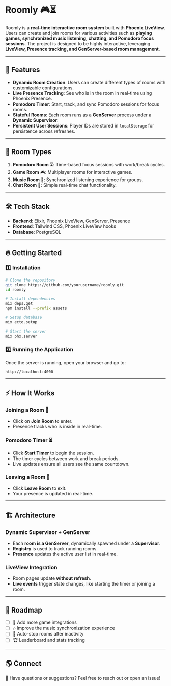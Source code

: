 # Roomly 🎮⏳

Roomly is a **real-time interactive room system** built with **Phoenix LiveView**. Users can create and join rooms for various activities such as **playing games, synchronized music listening, chatting, and Pomodoro focus sessions**. The project is designed to be highly interactive, leveraging **LiveView, Presence tracking, and GenServer-based room management**.

---

## 🚀 Features

- **Dynamic Room Creation**: Users can create different types of rooms with customizable configurations.
- **Live Presence Tracking**: See who is in the room in real-time using Phoenix Presence.
- **Pomodoro Timer**: Start, track, and sync Pomodoro sessions for focus rooms.
- **Stateful Rooms**: Each room runs as a **GenServer** process under a **Dynamic Supervisor**.
- **Persistent User Sessions**: Player IDs are stored in `localStorage` for persistence across refreshes.

---

## 📌 Room Types

1. **Pomodoro Room** ⏳: Time-based focus sessions with work/break cycles.
2. **Game Room** 🎮: Multiplayer rooms for interactive games.
3. **Music Room** 🎵: Synchronized listening experience for groups.
4. **Chat Room** 💬: Simple real-time chat functionality.

---

## 🛠️ Tech Stack

- **Backend**: Elixir, Phoenix LiveView, GenServer, Presence
- **Frontend**: Tailwind CSS, Phoenix LiveView hooks
- **Database**: PostgreSQL

---

## 🔥 Getting Started

### 1️⃣ Installation
```sh
# Clone the repository
git clone https://github.com/yourusername/roomly.git
cd roomly

# Install dependencies
mix deps.get
npm install --prefix assets

# Setup database
mix ecto.setup

# Start the server
mix phx.server
```

### 2️⃣ Running the Application
Once the server is running, open your browser and go to:
```
http://localhost:4000
```

---

## ⚡ How It Works

### Joining a Room 🚪
- Click on **Join Room** to enter.
- Presence tracks who is inside in real-time.

### Pomodoro Timer ⏳
- Click **Start Timer** to begin the session.
- The timer cycles between work and break periods.
- Live updates ensure all users see the same countdown.

### Leaving a Room 🚶
- Click **Leave Room** to exit.
- Your presence is updated in real-time.

---

## 🏗️ Architecture

### Dynamic Supervisor + GenServer
- Each **room is a GenServer**, dynamically spawned under a **Supervisor**.
- **Registry** is used to track running rooms.
- **Presence** updates the active user list in real-time.

### LiveView Integration
- Room pages update **without refresh**.
- **Live events** trigger state changes, like starting the timer or joining a room.

---

## 📌 Roadmap
- [ ] 🎲 Add more game integrations
- [ ] 🎶 Improve the music synchronization experience
- [ ] 🛑 Auto-stop rooms after inactivity
- [ ] 🏆 Leaderboard and stats tracking

---

## 🌎 Connect
💬 Have questions or suggestions? Feel free to reach out or open an issue!